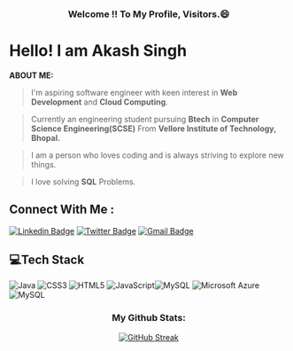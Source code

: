 <h3 align="center"> <p>Welcome !! To My Profile, Visitors.😄</p> </h3>

# **Hello! I am Akash Singh** 

**ABOUT ME:**
> I'm aspiring software engineer with keen interest in **Web Development** and **Cloud Computing**.

> Currently an engineering student pursuing **Btech** in **Computer Science Engineering(SCSE)** From **Vellore Institute of Technology, Bhopal.**

> I am a person who loves coding and is always striving to explore new things.

> I love solving **SQL** Problems.

##  Connect With Me :
[![Linkedin Badge](https://img.shields.io/badge/-Akash.Singh-blue?style=flat-square&logo=Linkedin&logoColor=black&link=https://https://www.linkedin.com/in/akashsingh37/)](https://www.linkedin.com/in/akashsingh37/)
[![Twitter Badge](https://img.shields.io/badge/-@Akash.Singh-1ca0f1?style=&flat-square&labelColor=1ca0f1&logo=twitter&logoColor=black&link=https://twitter.com/AkashSi91087929)](https://twitter.com/AkashSi91087929)
[![Gmail Badge](https://img.shields.io/badge/-singhakash0014@gmail.com-c14438?style=flat-square&logo=Gmail&logoColor=black&link=mailto:singhakash0014@gmail.com)](mailto:singhakash0014@gmail.com)

## 💻Tech Stack
 ![Java](https://img.shields.io/badge/Java-ED8B00?style=for-the-badge&logo=openjdk&logoColor=white) ![CSS3](https://img.shields.io/badge/css3-%231572B6.svg?style=for-the-badge&logo=css3&logoColor=white) ![HTML5](https://img.shields.io/badge/html5-%23E34F26.svg?style=for-the-badge&logo=html5&logoColor=white) ![JavaScript](https://img.shields.io/badge/javascript-%23323330.svg?style=for-the-badge&logo=javascript&logoColor=%23F7DF1E)![MySQL](https://img.shields.io/badge/React-20232A?style=for-the-badge&logo=react&logoColor=61DAFB) ![Microsoft Azure](https://img.shields.io/badge/Microsoft_Azure-0089D6?style=for-the-badge&logo=microsoft-azure&logoColor=white) ![MySQL](https://img.shields.io/badge/mysql-%2300f.svg?style=for-the-badge&logo=mysql&logoColor=white)


 
<h3 align="center">My Github Stats:</h3>
<p align= "center">
 <a href="https://git.io/streak-stats"><img src="https://github-readme-streak-stats.herokuapp.com?user=AkashSingh37&theme=dark" alt="GitHub Streak" /></a>
</p>

 <!--
![Databricks](https://img.shields.io/badge/Databricks-FF3621?style=for-the-badge&logo=Databricks&logoColor=white)


<h3 align="center">My Github Stats:</h3>
<p align= "center">
 <a href="https://git.io/streak-stats"><img src="https://github-readme-streak-stats.herokuapp.com?user=AkashSingh37&theme=dark" alt="GitHub Streak" /></a>
</p>
<!--
## Coding Account :
[![LeetCode](https://img.shields.io/badge/-LeetCode-FFA116?style=flat-square&logo=LeetCode&logoColor=black)](https://leetcode.com/##########/)
[![GeeksForGeeks](https://img.shields.io/badge/-GeeksForGeeks-05CC47?style=flat-square&logo=GeeksForGeeks&logoColor=black)](https://auth.geeksforgeeks.org/user/#########)
[![HackerRank](https://img.shields.io/badge/-HackerRank-2EC866?style=flat-square&logo=HackerRank&logoColor=black)](https://www.hackerrank.com/##########)
